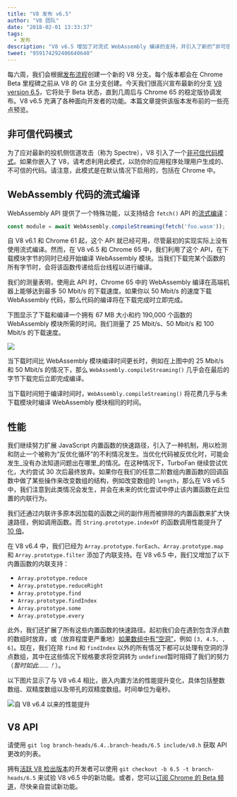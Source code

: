 ```yaml
---
title: "V8 发布 v6.5"
author: "V8 团队"
date: "2018-02-01 13:33:37"
tags: 
  - 发布
description: "V8 v6.5 增加了对流式 WebAssembly 编译的支持，并引入了新的“非可信代码模式”。"
tweet: "959174292406640640"
---
```

每六周，我们会根据[发布流程](/docs/release-process)创建一个新的 V8 分支。每个版本都会在 Chrome Beta 里程碑之前从 V8 的 Git 主分支创建。今天我们很高兴宣布最新的分支 [V8 version 6.5](https://chromium.googlesource.com/v8/v8.git/+log/branch-heads/6.5)，它将处于 Beta 状态，直到几周后与 Chrome 65 的稳定版协调发布。V8 v6.5 充满了各种面向开发者的功能。本篇文章提供该版本发布前的一些亮点预览。

<!--truncate-->
## 非可信代码模式

为了应对最新的投机侧信道攻击（称为 Spectre），V8 引入了一个[非可信代码模式](/docs/untrusted-code-mitigations)。如果你嵌入了 V8，请考虑利用此模式，以防你的应用程序处理用户生成的、不可信的代码。请注意，此模式是在默认情况下启用的，包括在 Chrome 中。

## WebAssembly 代码的流式编译

WebAssembly API 提供了一个特殊功能，以支持结合 `fetch()` API 的[流式编译](https://developers.google.com/web/updates/2018/04/loading-wasm)：

```js
const module = await WebAssembly.compileStreaming(fetch('foo.wasm'));
```

自 V8 v6.1 和 Chrome 61 起，这个 API 就已经可用，尽管最初的实现实际上没有使用流式编译。然而，在 V8 v6.5 和 Chrome 65 中，我们利用了这个 API，在下载模块字节的同时已经开始编译 WebAssembly 模块。当我们下载完某个函数的所有字节时，会将该函数传递给后台线程以进行编译。

我们的测量表明，使用此 API 时，Chrome 65 中的 WebAssembly 编译在高端机器上能够达到最多 50 Mbit/s 的下载速度。如果你以 50 Mbit/s 的速度下载 WebAssembly 代码，那么代码的编译将在下载完成时立即完成。

下图显示了下载和编译一个拥有 67 MB 大小和约 190,000 个函数的 WebAssembly 模块所需的时间。我们测量了 25 Mbit/s、50 Mbit/s 和 100 Mbit/s 的下载速度。

![](/_img/v8-release-65/wasm-streaming-compilation.svg)

当下载时间比 WebAssembly 模块编译时间更长时，例如在上图中的 25 Mbit/s 和 50 Mbit/s 的情况下，那么 `WebAssembly.compileStreaming()` 几乎会在最后的字节下载完后立即完成编译。

当下载时间短于编译时间时，`WebAssembly.compileStreaming()` 将花费几乎与未下载模块时编译 WebAssembly 模块相同的时间。

## 性能

我们继续努力扩展 JavaScript 内置函数的快速路径，引入了一种机制，用以检测和防止一个被称为“反优化循环”的不利情况发生。当优化代码被反优化时，可能会发生_没有办法知道问题出在哪里_的情况。在这种情况下，TurboFan 继续尝试优化，大约尝试 30 次后最终放弃。如果你在我们的任意二阶数组内置函数的回调函数中做了某些操作来改变数组的结构，例如改变数组的 `length`，那么在 V8 v6.5 中，我们注意到此类情况会发生，并会在未来的优化尝试中停止该内置函数在此位置的内联行为。

我们还通过内联许多原本因加载的函数之间的副作用而被排除的内置函数来扩大快速路径，例如调用函数。而 `String.prototype.indexOf` 的函数调用性能提升了 [10 倍](https://bugs.chromium.org/p/v8/issues/detail?id=6270)。

在 V8 v6.4 中，我们已经为 `Array.prototype.forEach`、`Array.prototype.map` 和 `Array.prototype.filter` 添加了内联支持。在 V8 v6.5 中，我们又增加了以下内置函数的内联支持：

- `Array.prototype.reduce`
- `Array.prototype.reduceRight`
- `Array.prototype.find`
- `Array.prototype.findIndex`
- `Array.prototype.some`
- `Array.prototype.every`

此外，我们还扩展了所有这些内置函数的快速路径。起初我们会在遇到包含浮点数的数组时放弃，或（放弃程度更严重地）[如果数组中有“空洞”](/blog/elements-kinds)，例如 `[3, 4.5, , 6]`。现在，我们在除 `find` 和 `findIndex` 以外的所有情况下都可以处理有空洞的浮点数组，其中在这些情况下规格要求将空洞转为 `undefined`暂时阻碍了我们的努力（_暂时如此……！_）。

以下图片显示了与 V8 v6.4 相比，嵌入内置方法的性能提升变化，具体包括整数数组、双精度数组以及带孔的双精度数组。时间单位为毫秒。

![自 V8 v6.4 以来的性能提升](/_img/v8-release-65/performance-improvements.svg)

## V8 API

请使用 `git log branch-heads/6.4..branch-heads/6.5 include/v8.h` 获取 API 更改的列表。

拥有[活跃 V8 检出版本](/docs/source-code#using-git)的开发者可以使用 `git checkout -b 6.5 -t branch-heads/6.5` 来试验 V8 v6.5 中的新功能。或者，您可以[订阅 Chrome 的 Beta 频道](https://www.google.com/chrome/browser/beta.html)，尽快亲自尝试新功能。
